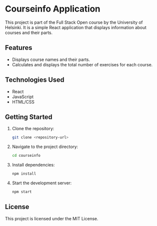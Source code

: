 # Courseinfo Application

This project is part of the Full Stack Open course by the University of Helsinki. It is a simple React application that displays information about courses and their parts.

## Features

- Displays course names and their parts.
- Calculates and displays the total number of exercises for each course.

## Technologies Used

- React
- JavaScript
- HTML/CSS

## Getting Started

1. Clone the repository:
    ```bash
    git clone <repository-url>
    ```
2. Navigate to the project directory:
    ```bash
    cd courseinfo
    ```
3. Install dependencies:
    ```bash
    npm install
    ```
4. Start the development server:
    ```bash
    npm start
    ```

## License

This project is licensed under the MIT License.
